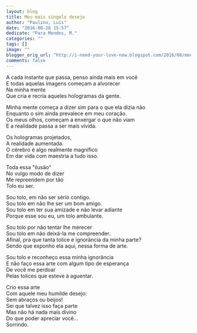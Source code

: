 ```yaml
---
layout: blog
title: Meu mais singelo desejo
author: "Paulino, Luís"
date: "2016-08-28 15:57"
dedicate: "Para Mendes, M."
categories: ""
tags: []
image: ""
blogger_orig_url: "http://i-need-your-love-now.blogspot.com/2016/08/meu-mais-singelo-desejo.html"
comments: false
---
```


A cada instante que passa, penso ainda mais em você\
E todas aquelas imagens começam a alvorecer\
Na minha mente\
Que cria e recria aqueles hologramas da gente.

Minha mente começa a dizer sim para o que ela dizia não\
Enquanto o sim ainda prevalece em meu coração.\
Os meus olhos, começam a enxergar o que não viam\
E a realidade passa a ser mais vívida.

Os hologramas projetados,\
A realidade aumentada.\
O cérebro é algo realmente magnífico\
Em dar vida com maestria a tudo isso.

Toda essa "ilusão"\
No vulgo modo de dizer\
Me repreendem por tão\
Tolo eu ser.

Sou tolo, em não ser sério contigo.\
Sou tolo em não lhe ser um bom amigo.\
Sou tolo em ter sua amizade e não levar adiante\
Porque esse sou eu, um tolo ambulante.

Sou tolo por não tentar lhe merecer\
Sou tolo em não deixá-la me compreender.\
Afinal, pra que tanta tolice e ignorância da minha parte?\
Sendo que exponho ela aqui, nessa forma de arte.

Sou tolo e reconheço essa minha ignorância\
E não faço essa arte com algum tipo de esperança\
De você me perdoar\
Pelas tolices que esteve à aguentar.

Crio essa arte\
Com aquele meu humilde desejo:\
Sem abraços ou beijos!\
Sei que talvez isso faça parte\
Mas não há nada mais divino\
Do que poder apreciar você...\
Sorrindo.
